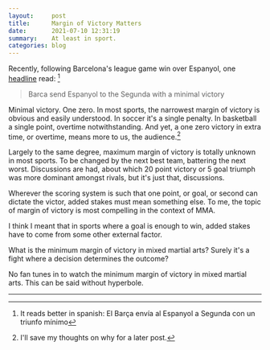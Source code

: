 ```yaml
---
layout:     post
title:      Margin of Victory Matters
date:       2021-07-10 12:31:19
summary:    At least in sport.
categories: blog
---
```


Recently, following Barcelona's league game win over Espanyol, one [headline](https://www.elperiodico.com/es/barca/20200708/barcelona-espanyol-resultado-8032259) read:  [^1]

>Barca send Espanyol to the Segunda with a minimal victory

Minimal victory. One zero. In most sports, the narrowest margin of victory is obvious and easily understood. In soccer it's a single penalty. In basketball a single point, overtime notwithstanding. And yet, a one zero victory in extra time, or overtime, means more to us, the audience.[^2]

Largely to the same degree, maximum margin of victory is totally unknown in most sports. To be changed by the next best team, battering the next worst. Discussions are had, about which 20 point victory or 5 goal triumph was more dominant amongst rivals, but it's just that, discussions. 

Wherever the scoring system is such that one point, or goal, or second can dictate the victor, added stakes must mean something else. To me, the topic of margin of victory is most compelling in the context of MMA.

I think I meant that in sports where a goal is enough to win, added stakes have to come from some other external factor.

  What is the minimum margin of victory in mixed martial arts? Surely it's a fight where a decision determines the outcome?

  No fan tunes in to watch the minimum margin of victory in mixed martial arts. This can be said without hyperbole.

---

[^1]: It reads better in spanish: El Barça envía al Espanyol a Segunda con un triunfo mínimo

[^2]: I'll save my thoughts on why for a later post.